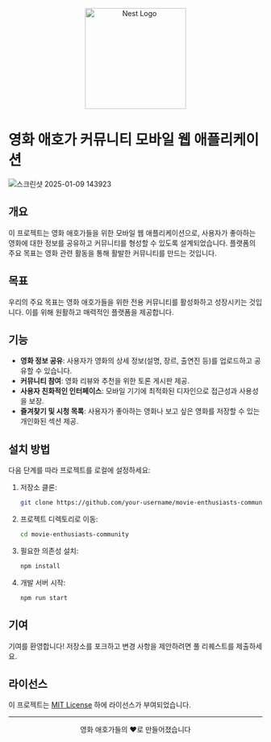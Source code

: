 <p align="center">
  <a href="http://nestjs.com/" target="blank"><img src="https://nestjs.com/img/logo-small.svg" width="200" alt="Nest Logo" /></a>
</p>

[circleci-image]: https://img.shields.io/circleci/build/github/nestjs/nest/master?token=abc123def456
[circleci-url]: https://circleci.com/gh/nestjs/nest

# 영화 애호가 커뮤니티 모바일 웹 애플리케이션
![스크린샷 2025-01-09 143923](https://github.com/user-attachments/assets/941fd6f9-b332-4742-8d31-17f025b79b91)


## 개요

이 프로젝트는 영화 애호가들을 위한 모바일 웹 애플리케이션으로, 사용자가 좋아하는 영화에 대한 정보를 공유하고 커뮤니티를 형성할 수 있도록 설계되었습니다. 플랫폼의 주요 목표는 영화 관련 활동을 통해 활발한 커뮤니티를 만드는 것입니다.

## 목표

우리의 주요 목표는 영화 애호가들을 위한 전용 커뮤니티를 활성화하고 성장시키는 것입니다. 이를 위해 원활하고 매력적인 플랫폼을 제공합니다.

## 기능

- **영화 정보 공유**: 사용자가 영화의 상세 정보(설명, 장르, 출연진 등)를 업로드하고 공유할 수 있습니다.
- **커뮤니티 참여**: 영화 리뷰와 추천을 위한 토론 게시판 제공.
- **사용자 친화적인 인터페이스**: 모바일 기기에 최적화된 디자인으로 접근성과 사용성을 보장.
- **즐겨찾기 및 시청 목록**: 사용자가 좋아하는 영화나 보고 싶은 영화를 저장할 수 있는 개인화된 섹션 제공.

## 설치 방법

다음 단계를 따라 프로젝트를 로컬에 설정하세요:

1. 저장소 클론:
   ```bash
   git clone https://github.com/your-username/movie-enthusiasts-community.git
   ```
2. 프로젝트 디렉토리로 이동:
   ```bash
   cd movie-enthusiasts-community
   ```
3. 필요한 의존성 설치:
   ```bash
   npm install
   ```
4. 개발 서버 시작:
   ```bash
   npm run start
   ```

## 기여

기여를 환영합니다! 저장소를 포크하고 변경 사항을 제안하려면 풀 리퀘스트를 제출하세요.

## 라이선스

이 프로젝트는 [MIT License](LICENSE) 하에 라이선스가 부여되었습니다.

---

<p align="center">영화 애호가들의 ❤️로 만들어졌습니다</p>
